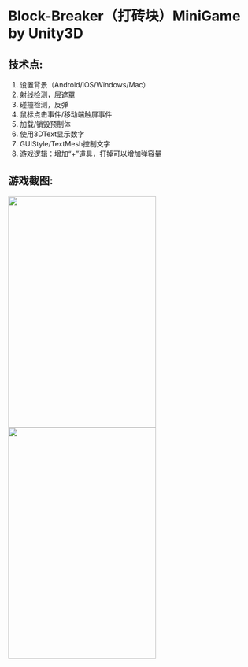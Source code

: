# Block-Breaker（打砖块）MiniGame by Unity3D

## 技术点:

1. 设置背景（Android/iOS/Windows/Mac）
2. 射线检测，层遮罩
3. 碰撞检测，反弹
4. 鼠标点击事件/移动端触屏事件
4. 加载/销毁预制体
5. 使用3DText显示数字
6. GUIStyle/TextMesh控制文字
6. 游戏逻辑：增加“+”道具，打掉可以增加弹容量

## 游戏截图:

<img src="https://github.com/1anc3r/Block-Breaker/blob/master/Screenshots/动图2.gif?raw=true" width = "300" height = "470" alt=""/>
<img src="https://github.com/1anc3r/Block-Breaker/blob/master/Screenshots/动图1.gif?raw=true" width = "300" height = "470" alt=""/>
